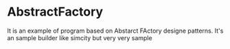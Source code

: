 # AbstractFactory
It is an example of program based on Abstarct FActory designe patterns.
It's an sample builder like simcity but very very sample
